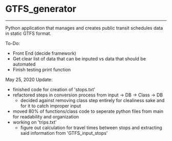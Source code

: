 # GTFS_generator
------------------------------

Python application that manages and creates public transit schedules data in static GTFS format.

To-Do:
  - Front End (decide framework)
  - Get clear list of data that can be inputed vs data that should be automated 
  - Finish testing print function

May 25, 2020 Update:
  - finished code for creation of 'stops.txt'
  - refactored steps in conversion process from input -> DB -> Class -> DB
    - decided against removing class step entirely for clealiness sake and for it to catch improper input
  - moved 80% of functions/class code to seperate python files from main for readability and organization
  - working on 'trips.txt' 
    - figure out calculation for travel times between stops and extracting said information from 'GTFS_input_stops'
    
